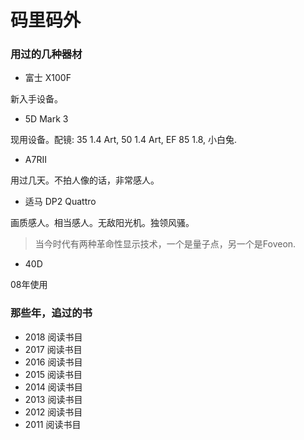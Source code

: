 # 码里码外

### 用过的几种器材

- 富士 X100F

新入手设备。

- 5D Mark 3

现用设备。配镜: 35 1.4 Art, 50 1.4 Art, EF 85 1.8, 小白兔.

- A7RII

用过几天。不拍人像的话，非常感人。

- 适马 DP2 Quattro

画质感人。相当感人。无敌阳光机。独领风骚。
> 当今时代有两种革命性显示技术，一个是量子点，另一个是Foveon.
  
- 40D

08年使用


### 那些年，追过的书
- 2018 阅读书目
- 2017 阅读书目
- 2016 阅读书目
- 2015 阅读书目
- 2014 阅读书目
- 2013 阅读书目
- 2012 阅读书目
- 2011 阅读书目
